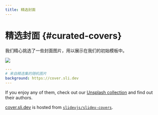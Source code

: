 ```yaml
---
title: 精选封面
---
```


# 精选封面 {#curated-covers}

我们精心挑选了一些封面图片，用以展示在我们的初始模板中。

![](/screenshots/covers.png)

```yaml
---
# 来自精选集的随机图片
background: https://cover.sli.dev
---
```

If you enjoy any of them, check out our [Unsplash collection](https://unsplash.com/collections/94734566/slidev) and find out their authors.

[cover.sli.dev](https://cover.sli.dev) is hosted from [`slidevjs/slidev-covers`](https://github.com/slidevjs/slidev-covers).

